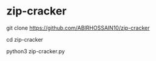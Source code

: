 # zip-cracker

git clone https://github.com/ABIRHOSSAIN10/zip-cracker

cd zip-cracker

python3 zip-cracker.py
